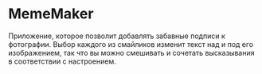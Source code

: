 # MemeMaker
Приложение, которое позволит добавлять забавные подписи к фотографии.
Выбор каждого из смайликов изменит текст над и под его изображением, так что вы можно смешивать и сочетать высказывания в соответствии с настроением.
